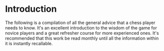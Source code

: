  # Introduction

The following is a compilation of all the general advice that a chess player needs to know. It's an excellent introduction to the wisdom of the game for novice players and a great refresher course for more experienced ones. It's recommended that this work be read monthly until all the information within it is instantly recallable.